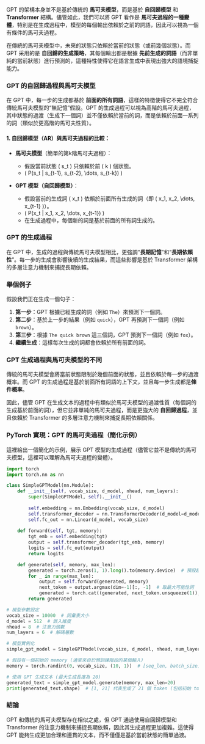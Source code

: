 GPT 的架構本身並不是基於傳統的 **馬可夫模型**，而是基於 **自回歸模型** 和 **Transformer** 結構。儘管如此，我們可以將 GPT 看作是 **馬可夫過程的一種變體**，特別是在生成過程中，模型的每個輸出依賴於之前的詞語，因此可以視為一個有條件的馬可夫過程。

在傳統的馬可夫模型中，未來的狀態只依賴於當前的狀態（或前幾個狀態）。而 GPT 采用的是 **自回歸的生成策略**，其每個輸出都是根據 **先前生成的詞語**（而非單純的當前狀態）進行預測的，這種特性使得它在語言生成中表現出強大的語境捕捉能力。

### GPT 的自回歸過程與馬可夫模型

在 GPT 中，每一步的生成都基於 **前面的所有詞語**，這樣的特徵使得它不完全符合傳統馬可夫模型的“無記憶”假設。GPT 的生成過程可以視為高階的馬可夫過程，其中狀態的過渡（生成下一個詞）並不僅依賴於當前的詞，而是依賴於前面一系列的詞（類似於更高階的馬可夫性質）。

#### 1. 自回歸模型（AR）與馬可夫過程的比較：

- **馬可夫模型**（簡單的第k階馬可夫過程）：
  - 假設當前狀態 \( s_t \) 只依賴於前 \( k \) 個狀態。
  - \( P(s_t | s_{t-1}, s_{t-2}, \dots, s_{t-k}) \)

- **GPT 模型（自回歸模型）**：
  - 假設當前的生成詞 \( x_t \) 依賴於前面所有生成的詞（即 \( x_1, x_2, \dots, x_{t-1} \)）。
  - \( P(x_t | x_1, x_2, \dots, x_{t-1}) \)
  - 在生成過程中，每個新的詞是基於前面的所有詞生成的。

### GPT 的生成過程

在 GPT 中，生成的過程與傳統馬可夫模型相比，更強調“**長期記憶**”和“**長期依賴性**”。每一步的生成會影響後續的生成結果，而這些影響是基於 Transformer 架構的多層注意力機制來捕捉長期依賴。

### 舉個例子

假設我們正在生成一個句子：

1. **第一步**：GPT 根據已經生成的詞（例如 `The`）來預測下一個詞。
2. **第二步**：基於上一步的結果（例如 `quick`），GPT 再預測下一個詞（例如 `brown`）。
3. **第三步**：根據 `The quick brown` 這三個詞，GPT 預測下一個詞（例如 `fox`）。
4. **繼續生成**：這樣每次生成的詞都會依賴於所有前面的詞。

### GPT 生成過程與馬可夫模型的不同

傳統的馬可夫模型會將當前狀態限制於幾個前面的狀態，並且依賴於每一步的過渡概率。而 GPT 的生成過程是基於前面所有詞語的上下文，並且每一步生成都是**條件概率**。

因此，儘管 GPT 在生成文本的過程中有類似於馬可夫模型的過渡性質（每個詞的生成基於前面的詞），但它並非單純的馬可夫過程，而是更強大的 **自回歸過程**，並且依賴於 Transformer 的多層注意力機制來捕捉長期依賴關係。

### PyTorch 實現：GPT 的馬可夫過程（簡化示例）

這裡給出一個簡化的示例，展示 GPT 模型的生成過程（儘管它並不是傳統的馬可夫模型，這裡可以理解為馬可夫過程的變體）。

```python
import torch
import torch.nn as nn

class SimpleGPTModel(nn.Module):
    def __init__(self, vocab_size, d_model, nhead, num_layers):
        super(SimpleGPTModel, self).__init__()
        
        self.embedding = nn.Embedding(vocab_size, d_model)
        self.transformer_decoder = nn.TransformerDecoder(d_model=d_model, nhead=nhead, num_layers=num_layers)
        self.fc_out = nn.Linear(d_model, vocab_size)
        
    def forward(self, tgt, memory):
        tgt_emb = self.embedding(tgt)
        output = self.transformer_decoder(tgt_emb, memory)
        logits = self.fc_out(output)
        return logits

    def generate(self, memory, max_len):
        generated = torch.zeros(1, 1).long().to(memory.device)  # 預設起始 token
        for _ in range(max_len):
            output = self.forward(generated, memory)
            next_token = output.argmax(dim=-1)[:, -1]  # 取最大可能性詞
            generated = torch.cat((generated, next_token.unsqueeze(1)), dim=1)
        return generated

# 模型參數設定
vocab_size = 10000  # 詞彙表大小
d_model = 512  # 嵌入維度
nhead = 8  # 注意力頭數
num_layers = 6  # 解碼層數

# 模型實例化
simple_gpt_model = SimpleGPTModel(vocab_size, d_model, nhead, num_layers)

# 假設有一個初始的 memory (通常來自於預訓練階段的某個輸入)
memory = torch.randint(0, vocab_size, (10, 1))  # [seq_len, batch_size]

# 使用 GPT 生成文本 (最大生成長度為 20)
generated_text = simple_gpt_model.generate(memory, max_len=20)
print(generated_text.shape)  # [1, 21] 代表生成了 21 個 token (包括初始 token)
```

### 結論

GPT 和傳統的馬可夫模型存在相似之處，但 GPT 通過使用自回歸模型和 Transformer 的注意力機制來捕捉長期依賴，因此其生成過程更加複雜。這使得 GPT 能夠生成更加合理和連貫的文本，而不僅僅是基於當前狀態的簡單過渡。
